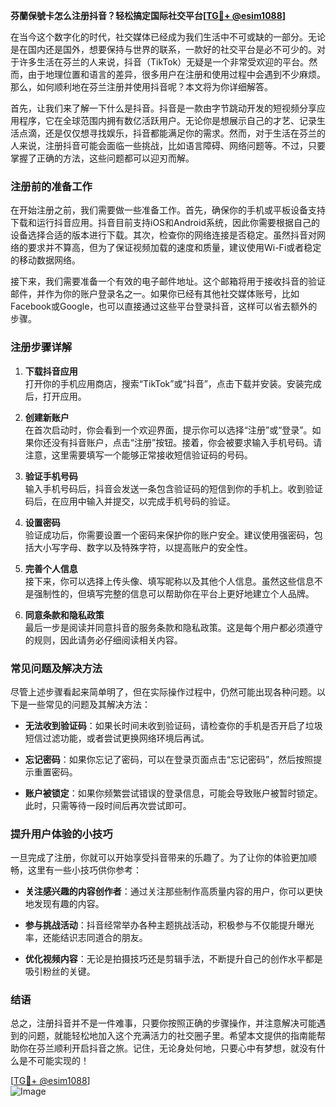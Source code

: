 **芬蘭保號卡怎么注册抖音？轻松搞定国际社交平台[[TG💪+ @esim1088](https://t.me/s/esim1088)]**

在当今这个数字化的时代，社交媒体已经成为我们生活中不可或缺的一部分。无论是在国内还是国外，想要保持与世界的联系，一款好的社交平台是必不可少的。对于许多生活在芬兰的人来说，抖音（TikTok）无疑是一个非常受欢迎的平台。然而，由于地理位置和语言的差异，很多用户在注册和使用过程中会遇到不少麻烦。那么，如何顺利地在芬兰注册并使用抖音呢？本文将为你详细解答。

首先，让我们来了解一下什么是抖音。抖音是一款由字节跳动开发的短视频分享应用程序，它在全球范围内拥有数亿活跃用户。无论你是想展示自己的才艺、记录生活点滴，还是仅仅想寻找娱乐，抖音都能满足你的需求。然而，对于生活在芬兰的人来说，注册抖音可能会面临一些挑战，比如语言障碍、网络问题等。不过，只要掌握了正确的方法，这些问题都可以迎刃而解。

### 注册前的准备工作

在开始注册之前，我们需要做一些准备工作。首先，确保你的手机或平板设备支持下载和运行抖音应用。抖音目前支持iOS和Android系统，因此你需要根据自己的设备选择合适的版本进行下载。其次，检查你的网络连接是否稳定。虽然抖音对网络的要求并不算高，但为了保证视频加载的速度和质量，建议使用Wi-Fi或者稳定的移动数据网络。

接下来，我们需要准备一个有效的电子邮件地址。这个邮箱将用于接收抖音的验证邮件，并作为你的账户登录名之一。如果你已经有其他社交媒体账号，比如Facebook或Google，也可以直接通过这些平台登录抖音，这样可以省去额外的步骤。

### 注册步骤详解

1. **下载抖音应用**  
   打开你的手机应用商店，搜索“TikTok”或“抖音”，点击下载并安装。安装完成后，打开应用。

2. **创建新账户**  
   在首次启动时，你会看到一个欢迎界面，提示你可以选择“注册”或“登录”。如果你还没有抖音账户，点击“注册”按钮。接着，你会被要求输入手机号码。请注意，这里需要填写一个能够正常接收短信验证码的号码。

3. **验证手机号码**  
   输入手机号码后，抖音会发送一条包含验证码的短信到你的手机上。收到验证码后，在应用中输入并提交，以完成手机号码的验证。

4. **设置密码**  
   验证成功后，你需要设置一个密码来保护你的账户安全。建议使用强密码，包括大小写字母、数字以及特殊字符，以提高账户的安全性。

5. **完善个人信息**  
   接下来，你可以选择上传头像、填写昵称以及其他个人信息。虽然这些信息不是强制性的，但填写完整的信息可以帮助你在平台上更好地建立个人品牌。

6. **同意条款和隐私政策**  
   最后一步是阅读并同意抖音的服务条款和隐私政策。这是每个用户都必须遵守的规则，因此请务必仔细阅读相关内容。

### 常见问题及解决方法

尽管上述步骤看起来简单明了，但在实际操作过程中，仍然可能出现各种问题。以下是一些常见的问题及其解决方法：

- **无法收到验证码**：如果长时间未收到验证码，请检查你的手机是否开启了垃圾短信过滤功能，或者尝试更换网络环境后再试。
  
- **忘记密码**：如果你忘记了密码，可以在登录页面点击“忘记密码”，然后按照提示重置密码。

- **账户被锁定**：如果你频繁尝试错误的登录信息，可能会导致账户被暂时锁定。此时，只需等待一段时间后再次尝试即可。

### 提升用户体验的小技巧

一旦完成了注册，你就可以开始享受抖音带来的乐趣了。为了让你的体验更加顺畅，这里有一些小技巧供你参考：

- **关注感兴趣的内容创作者**：通过关注那些制作高质量内容的用户，你可以更快地发现有趣的内容。
  
- **参与挑战活动**：抖音经常举办各种主题挑战活动，积极参与不仅能提升曝光率，还能结识志同道合的朋友。

- **优化视频内容**：无论是拍摄技巧还是剪辑手法，不断提升自己的创作水平都是吸引粉丝的关键。

### 结语

总之，注册抖音并不是一件难事，只要你按照正确的步骤操作，并注意解决可能遇到的问题，就能轻松地加入这个充满活力的社交圈子里。希望本文提供的指南能帮助你在芬兰顺利开启抖音之旅。记住，无论身处何地，只要心中有梦想，就没有什么是不可能实现的！

[[TG💪+ @esim1088](https://t.me/s/esim1088)]  
![Image](https://i.postimg.cc/4NQfJmqS/Snipaste-2025-05-13-00-14-12.png)